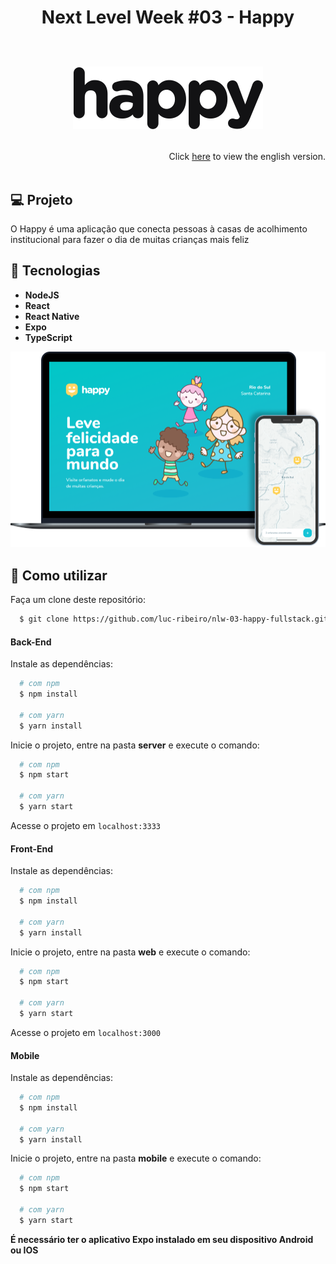 <h1 align="center">
Next Level Week #03 - Happy
<br>
<br>

  ![Happy](https://github.com/luc-ribeiro/nlw-03-happy/blob/master/design/logo.svg?raw=true)
</h1>

<div align="right">
  Click <a href="https://github.com/luc-ribeiro/nlw-03-happy-fullstack/blob/master/README.md">here</a> to view the english version.
</div>
<br>

## 💻 Projeto
O Happy é uma aplicação que conecta pessoas à casas de acolhimento institucional para fazer o dia de muitas crianças mais feliz

## 🚀 Tecnologias

- **NodeJS**
- **React** 
- **React Native**
- **Expo**
- **TypeScript**

![banner](https://github.com/luc-ribeiro/nlw-03-happy/blob/master/design/mockup.png)

## :page_facing_up: Como utilizar

Faça um clone deste repositório:

```sh
  $ git clone https://github.com/luc-ribeiro/nlw-03-happy-fullstack.git
```

#### Back-End

Instale as dependências:

```sh
  # com npm
  $ npm install

  # com yarn
  $ yarn install
```

Inicie o projeto, entre na pasta **server** e execute o comando:

```sh
  # com npm
  $ npm start

  # com yarn
  $ yarn start
```

Acesse o projeto em `localhost:3333`

#### Front-End

Instale as dependências:

```sh
  # com npm
  $ npm install

  # com yarn
  $ yarn install
```

Inicie o projeto, entre na pasta **web** e execute o comando:

```sh
  # com npm
  $ npm start

  # com yarn
  $ yarn start
```

Acesse o projeto em `localhost:3000`

#### Mobile

Instale as dependências:

```sh
  # com npm
  $ npm install

  # com yarn
  $ yarn install
```

Inicie o projeto, entre na pasta **mobile** e execute o comando:

```sh
  # com npm
  $ npm start

  # com yarn
  $ yarn start
```

**É necessário ter o aplicativo Expo instalado em seu dispositivo Android ou IOS**
